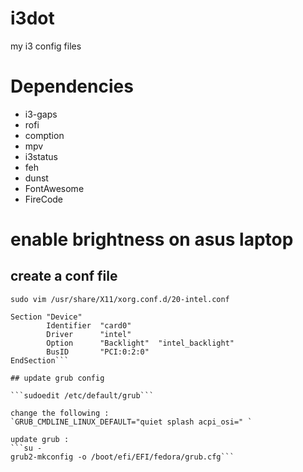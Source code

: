 # i3dot
my i3 config files

# Dependencies

- i3-gaps
- rofi
- comption
- mpv
- i3status
- feh
- dunst
- FontAwesome
- FireCode

# enable brightness on asus laptop

## create a conf file

```sudo vim /usr/share/X11/xorg.conf.d/20-intel.conf```

```
Section "Device"
        Identifier  "card0"
        Driver      "intel"
        Option      "Backlight"  "intel_backlight"
        BusID       "PCI:0:2:0"
EndSection```

## update grub config

```sudoedit /etc/default/grub```

change the following :
`GRUB_CMDLINE_LINUX_DEFAULT="quiet splash acpi_osi=" `

update grub :
```su -
grub2-mkconfig -o /boot/efi/EFI/fedora/grub.cfg```
